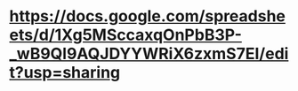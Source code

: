 # https://docs.google.com/spreadsheets/d/1Xg5MSccaxqOnPbB3P-_wB9Ql9AQJDYYWRiX6zxmS7EI/edit?usp=sharing
